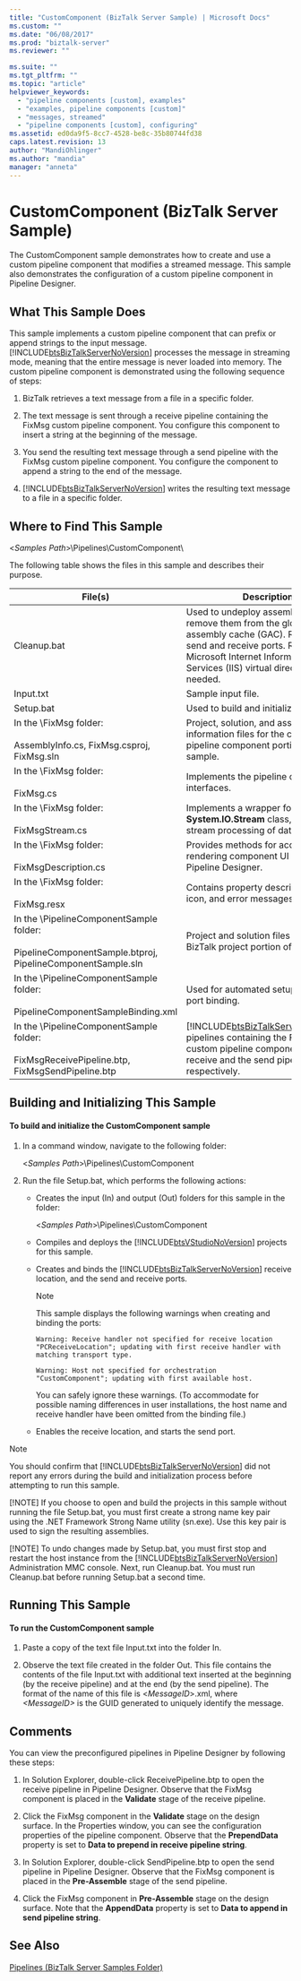 ```yaml
---
title: "CustomComponent (BizTalk Server Sample) | Microsoft Docs"
ms.custom: ""
ms.date: "06/08/2017"
ms.prod: "biztalk-server"
ms.reviewer: ""

ms.suite: ""
ms.tgt_pltfrm: ""
ms.topic: "article"
helpviewer_keywords: 
  - "pipeline components [custom], examples"
  - "examples, pipeline components [custom]"
  - "messages, streamed"
  - "pipeline components [custom], configuring"
ms.assetid: ed0da9f5-8cc7-4528-be8c-35b80744fd38
caps.latest.revision: 13
author: "MandiOhlinger"
ms.author: "mandia"
manager: "anneta"
---
```

# CustomComponent (BizTalk Server Sample)
The CustomComponent sample demonstrates how to create and use a custom pipeline component that modifies a streamed message. This sample also demonstrates the configuration of a custom pipeline component in Pipeline Designer.  

## What This Sample Does  
 This sample implements a custom pipeline component that can prefix or append strings to the input message. [!INCLUDE[btsBizTalkServerNoVersion](../includes/btsbiztalkservernoversion-md.md)] processes the message in streaming mode, meaning that the entire message is never loaded into memory. The custom pipeline component is demonstrated using the following sequence of steps:  

1. BizTalk retrieves a text message from a file in a specific folder.  

2. The text message is sent through a receive pipeline containing the FixMsg custom pipeline component. You configure this component to insert a string at the beginning of the message.  

3. You send the resulting text message through a send pipeline with the FixMsg custom pipeline component. You configure the component to append a string to the end of the message.  

4. [!INCLUDE[btsBizTalkServerNoVersion](../includes/btsbiztalkservernoversion-md.md)] writes the resulting text message to a file in a specific folder.  

## Where to Find This Sample  
 \<*Samples Path*\>\Pipelines\CustomComponent\  

 The following table shows the files in this sample and describes their purpose.  


|                                                     File(s)                                                     |                                                                                              Description                                                                                               |
|-----------------------------------------------------------------------------------------------------------------|--------------------------------------------------------------------------------------------------------------------------------------------------------------------------------------------------------|
|                                                   Cleanup.bat                                                   | Used to undeploy assemblies and remove them from the global assembly cache (GAC). Removes send and receive ports. Removes Microsoft Internet Information Services (IIS) virtual directories as needed. |
|                                                    Input.txt                                                    |                                                                                           Sample input file.                                                                                           |
|                                                    Setup.bat                                                    |                                                                               Used to build and initialize this sample.                                                                                |
|                  In the \FixMsg folder:<br /><br /> AssemblyInfo.cs, FixMsg.csproj, FixMsg.sln                  |                                              Project, solution, and assembly information files for the custom pipeline component portion of this sample.                                               |
|                                  In the \FixMsg folder:<br /><br /> FixMsg.cs                                   |                                                                             Implements the pipeline component interfaces.                                                                              |
|                               In the \FixMsg folder:<br /><br /> FixMsgStream.cs                                |                                                      Implements a wrapper for the **System.IO.Stream** class, enabling stream processing of data.                                                      |
|                             In the \FixMsg folder:<br /><br /> FixMsgDescription.cs                             |                                                       Provides methods for accessing and rendering component UI resources in Pipeline Designer.                                                        |
|                                 In the \FixMsg folder:<br /><br /> FixMsg.resx                                  |                                                                      Contains property descriptions, an icon, and error messages.                                                                      |
| In the \PipelineComponentSample folder:<br /><br /> PipelineComponentSample.btproj, PipelineComponentSample.sln |                                                               Project and solution files for the BizTalk project portion of this sample.                                                               |
|             In the \PipelineComponentSample folder:<br /><br /> PipelineComponentSampleBinding.xml              |                                                                             Used for automated setup such as port binding.                                                                             |
|      In the \PipelineComponentSample folder:<br /><br /> FixMsgReceivePipeline.btp, FixMsgSendPipeline.btp      |  [!INCLUDE[btsBizTalkServerNoVersion](../includes/btsbiztalkservernoversion-md.md)] pipelines containing the FixMsg custom pipeline component, for the receive and the send pipelines, respectively.   |

## Building and Initializing This Sample  

#### To build and initialize the CustomComponent sample  

1. In a command window, navigate to the following folder:  

    \<*Samples Path*\>\Pipelines\CustomComponent  

2. Run the file Setup.bat, which performs the following actions:  

   - Creates the input (In) and output (Out) folders for this sample in the folder:  

      \<*Samples Path*\>\Pipelines\CustomComponent  

   - Compiles and deploys the [!INCLUDE[btsVStudioNoVersion](../includes/btsvstudionoversion-md.md)] projects for this sample.  

   - Creates and binds the [!INCLUDE[btsBizTalkServerNoVersion](../includes/btsbiztalkservernoversion-md.md)] receive location, and the send and receive ports.  

     > [!NOTE]
     >  This sample displays the following warnings when creating and binding the ports:  
     >   
     >  `Warning: Receive handler not specified for receive location "PCReceiveLocation"; updating with first receive handler with matching transport type.`  
     >   
     >  `Warning: Host not specified for orchestration "CustomComponent"; updating with first available host.`  
     >   
     >  You can safely ignore these warnings. (To accommodate for possible naming differences in user installations, the host name and receive handler have been omitted from the binding file.)  

   - Enables the receive location, and starts the send port.  

> [!NOTE]
>  You should confirm that [!INCLUDE[btsBizTalkServerNoVersion](../includes/btsbiztalkservernoversion-md.md)] did not report any errors during the build and initialization process before attempting to run this sample.  
> 
> [!NOTE]
>  If you choose to open and build the projects in this sample without running the file Setup.bat, you must first create a strong name key pair using the .NET Framework Strong Name utility (sn.exe). Use this key pair is used to sign the resulting assemblies.  
> 
> [!NOTE]
>  To undo changes made by Setup.bat, you must first stop and restart the host instance from the [!INCLUDE[btsBizTalkServerNoVersion](../includes/btsbiztalkservernoversion-md.md)] Administration MMC console. Next, run Cleanup.bat. You must run Cleanup.bat before running Setup.bat a second time.  

## Running This Sample  

#### To run the CustomComponent sample  

1.  Paste a copy of the text file Input.txt into the folder In.  

2.  Observe the text file created in the folder Out. This file contains the contents of the file Input.txt with additional text inserted at the beginning (by the receive pipeline) and at the end (by the send pipeline). The format of the name of this file is \<*MessageID*\>.xml, where *\<MessageID\>* is the GUID generated to uniquely identify the message.  

## Comments  
 You can view the preconfigured pipelines in Pipeline Designer by following these steps:  

1.  In Solution Explorer, double-click ReceivePipeline.btp to open the receive pipeline in Pipeline Designer. Observe that the FixMsg component is placed in the **Validate** stage of the receive pipeline.  

2.  Click the FixMsg component in the **Validate** stage on the design surface. In the Properties window, you can see the configuration properties of the pipeline component. Observe that the **PrependData** property is set to **Data to prepend in receive pipeline string**.  

3.  In Solution Explorer, double-click SendPipeline.btp to open the send pipeline in Pipeline Designer. Observe that the FixMsg component is placed in the **Pre-Assemble** stage of the send pipeline.  

4.  Click the FixMsg component in **Pre-Assemble** stage on the design surface. Note that the **AppendData** property is set to **Data to append in send pipeline string**.  

## See Also  
 [Pipelines (BizTalk Server Samples Folder)](../core/pipelines-biztalk-server-samples-folder.md)